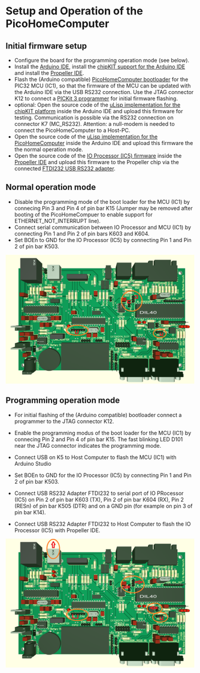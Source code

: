 # Setup and Operation of the PicoHomeComputer

Initial firmware setup
----------------------

- Configure the board for the programming operation mode (see below).
- Install the [Arduino IDE](https://www.arduino.cc/en/software), install the [chipKIT support for the Arduino IDE](https://github.com/mneuroth/PicoHomeComputer/tree/master/chipKIT_patches) and install the [Propeller IDE](https://developer.parallax.com/propelleride/).
- Flash the (Arduino compatible) [PicoHomeComputer bootloader](https://github.com/mneuroth/PicoHomeComputer-pic32-bootloader/tree/master/firmware/bootloaders-hex) for the PIC32 MCU (IC1), so that the firmware of the MCU can be updated with the Arduino IDE via the USB RS232 connection. Use the JTAG connector K12 to connect a [PICKit 3 programmer](https://www.microchip.com/DevelopmentTools/ProductDetails/PG164130#utm_source=MicroSolutions&utm_medium=Link&utm_term=FY17Q1&utm_content=DevTools&utm_campaign=Article) for initial firmware flashing.
- optional: Open the source code of the [uLisp implementation for the chipKIT platform](https://github.com/mneuroth/ulisp-pic32-chipKIT) inside the Arduino IDE and upload this firmware for testing. Communication is possible via the RS232 connection on connector K7 (MC_RS232). Attention: a null-modem is needed to connect the PicoHomeComputer to a Host-PC.
- Open the source code of the [uLisp implementation for the PicoHomeComputer](https://github.com/mneuroth/PicoHomeComputer-ulisp) inside the Arduino IDE and upload this firmware the the normal operation mode.
- Open the source code of the [IO Processor (IC5) firmware](https://github.com/mneuroth/PicoHomeComputer/tree/master/Propeller/Firmware) inside the [Propeller IDE](https://developer.parallax.com/propelleride/) and upload this firmware to the Propeller chip via the connected [FTDI232 USB RS232 adapter](https://www.az-delivery.de/products/ftdi-adapter-ft232rl).

Normal operation mode
---------------------

- Disable the programming mode of the boot loader for the MCU (IC1) by connecing Pin 3 and Pin 4 of pin bar K15 (Jumper may be removed after booting of the PicoHomeCompuer to enable support for ETHERNET_NOT_INTERRUPT line).
- Connect serial communication between IO Processor and MCU (IC1) by connecting Pin 1 and Pin 2 of pin bars K603 and K604.
- Set BOEn to GND for the IO Processor (IC5) by connecting Pin 1 and Pin 2 of pin bar K503.

<img src="ConfigurationForRunning.png" alt="Normal Operation" >

Programming operation mode
--------------------------

- For initial flashing of the (Arduino compatible) bootloader connect a programmer to the JTAG connector K12.
- Enable the programming modus of the boot loader for the MCU (IC1) by connecing Pin 2 and Pin 4 of pin bar K15. The fast blinking LED D101 near the JTAG connector indicates the programming mode.
- Connect USB on K5 to Host Computer to flash the MCU (IC1) with Arduino Studio

- Set BOEn to GND for the IO Processor (IC5) by connecting Pin 1 and Pin 2 of pin bar K503.
- Connect USB RS232 Adapter FTDI232 to serial port of IO PRocessor (IC5) on Pin 2 of pin bar K603 (TX), Pin 2 of pin bar K604 (RX), Pin 2 (RESn) of pin bar K505 (DTR) and on a GND pin (for example on pin 3 of pin bar K14).
- Connect USB RS232 Adapter FTDI232 to Host Computer to flash the IO Processor (IC5) with Propeller IDE.

<img src="ConfigurationForProgramming.png" alt="Programming Operation" >
